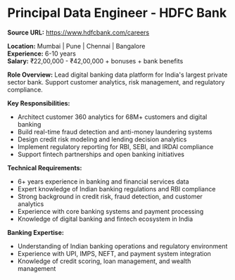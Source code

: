# Principal Data Engineer - HDFC Bank

**Source URL:** https://www.hdfcbank.com/careers

**Location:** Mumbai | Pune | Chennai | Bangalore  
**Experience:** 6-10 years  
**Salary:** ₹22,00,000 - ₹42,00,000 + bonuses + bank benefits

**Role Overview:**
Lead digital banking data platform for India's largest private sector bank. Support customer analytics, risk management, and regulatory compliance.

**Key Responsibilities:**
- Architect customer 360 analytics for 68M+ customers and digital banking
- Build real-time fraud detection and anti-money laundering systems
- Design credit risk modeling and lending decision analytics
- Implement regulatory reporting for RBI, SEBI, and IRDAI compliance
- Support fintech partnerships and open banking initiatives

**Technical Requirements:**
- 6+ years experience in banking and financial services data
- Expert knowledge of Indian banking regulations and RBI compliance
- Strong background in credit risk, fraud detection, and customer analytics
- Experience with core banking systems and payment processing
- Knowledge of digital banking and fintech ecosystem in India

**Banking Expertise:**
- Understanding of Indian banking operations and regulatory environment
- Experience with UPI, IMPS, NEFT, and payment system integration
- Knowledge of credit scoring, loan management, and wealth management